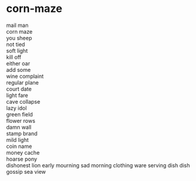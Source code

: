 # corn-maze

mail man  
corn maze  
you sheep  
not tied  
soft light  
kill off  
either oar  
add some  
wine complaint  
regular plane  
court date  
light fare  
cave collapse  
lazy idol  
green field  
flower rows  
damn wall  
stamp brand  
mild light  
coin name  
money cache  
hoarse pony  
dishonest lion
early mourning
sad morning
clothing ware
serving dish
dish gossip
sea view

